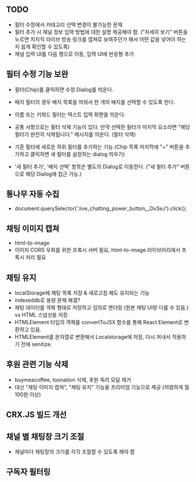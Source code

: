 ## TODO

- 필터 수정에서 카테고리 선택 변경이 불가능한 문제
- 필터 추가 시 채널 정보 입력 방법에 대한 설명 제공해야 함. ("자세히 보기" 버튼을 누르면 치지직 라이브 방송 링크를 캡쳐로 보여주던가 해서 어떤 값을 넣어야 하는지 쉽게 확인할 수 있도록)
- 채널 입력 UI를 다음 행으로 이동, 입력 UI에 반응형 추가


## 필터 수정 기능 보완
 - 필터(Chip)를 클릭하면 수정 Dialog를 띄운다.
  * 배지 필터의 경우 배지 목록을 띄워서 한 개의 배지를 선택할 수 있도록 한다.
 - 이름 또는 키워드 필터는 텍스트 입력 화면을 띄운다.
 - 공통 사항으로는 필터 삭제 기능이 있다. 만약 선택한 필터가 마지막 요소라면 "해당 필터가 완전히 삭제됩니다." 메시지를 띄운다. (필터 삭제)
 - 기존 필터에 새로운 하위 필터를 추가하는 기능 (Chip 목록 마지막에 "+" 버튼을 추가하고 클릭하면 새 필터를 설정하는 dialog 띄우기)

 - '새 필터 추가', '배지 선택' 항목은 별도의 Dialog로 이동한다. ("새 필터 추가" 버튼으로 해당 Dialog에 접근 가능.)

## 통나무 자동 수집
 - document.querySelector('.live_chatting_power_button__Ov3eJ').click();

## 채팅 이미지 캡쳐
 - html-to-image
 - 이미지 CORS 우회를 위한 프록시 서버 필요, html-to-image 라이브러리에서 프록시 처리 필요

## 채팅 유지
 - localStorage에 채팅 목록 저장 & 새로고침 해도 유지되는 기능
 - indexeddb로 용량 문제 해결?
 - 채팅 데이터를 객체 형태로 저장하고 임의로 랜더링 (원본 채팅 UI랑 다를 수 있음.) vs HTML 스냅샷을 저장
 - HTMLElement 타입의 객체를 convertToJSX 함수를 통해 React Element로 변환하고 있음.
 - HTMLElement를 문자열로 변환해서 Localstorage에 저장, 다시 꺼내서 적용하기 전에 senitize.

## 후원 관련 기능 삭제
 - buymeacoffee, toonation 삭제, 후원 독려 모달 제거
 - 대신 "채팅 이미지 캡쳐", "채팅 유지" 기능을 프리미엄 기능으로 제공 (저렴하게 월 100원 이상)

## CRX.JS 빌드 개선

## 채널 별 채팅창 크기 조절
 - 채널마다 채팅창의 크기를 각각 조절할 수 있도록 해야 함

## 구독자 필터링

